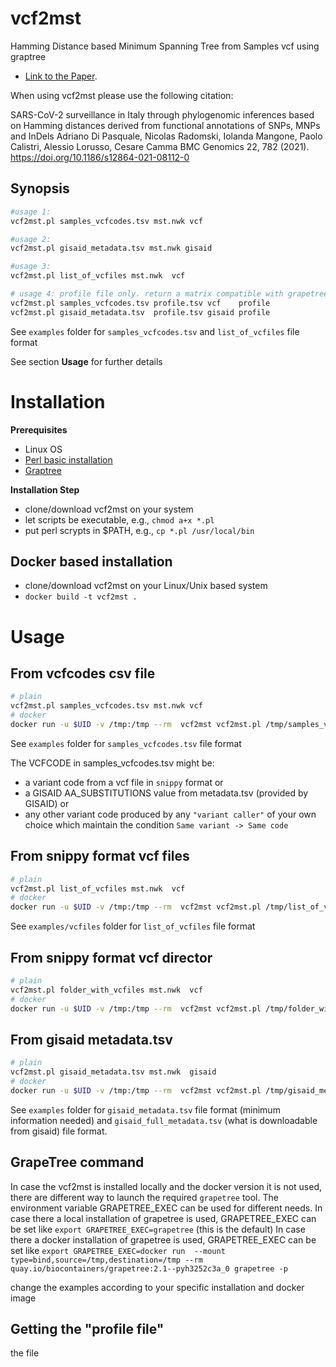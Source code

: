 # vcf2mst

Hamming Distance based Minimum Spanning Tree from Samples vcf using graptree
 - [Link to the Paper](https://bmcgenomics.biomedcentral.com/articles/10.1186/s12864-021-08112-0).

When using vcf2mst please use the following citation:


SARS-CoV-2 surveillance in Italy through phylogenomic inferences based on Hamming distances derived from functional annotations of SNPs, MNPs and InDels
Adriano Di Pasquale, Nicolas Radomski, Iolanda Mangone, Paolo Calistri, Alessio Lorusso, Cesare Camma
BMC Genomics 22, 782 (2021). https://doi.org/10.1186/s12864-021-08112-0


## Synopsis

```sh
#usage 1: 
vcf2mst.pl samples_vcfcodes.tsv mst.nwk vcf

#usage 2: 
vcf2mst.pl gisaid_metadata.tsv mst.nwk gisaid

#usage 3: 
vcf2mst.pl list_of_vcfiles mst.nwk  vcf

# usage 4: profile file only. return a matrix compatible with grapetree input
vcf2mst.pl samples_vcfcodes.tsv profile.tsv vcf    profile 
vcf2mst.pl gisaid_metadata.tsv  profile.tsv gisaid profile 
```

See `examples` folder for `samples_vcfcodes.tsv` and `list_of_vcfiles` file format

See section **Usage** for further details  

# Installation

**Prerequisites**

- Linux OS
- [Perl basic installation](https://www.perl.org/)
- [Graptree](https://github.com/achtman-lab/GrapeTree)

**Installation Step**

- clone/download vcf2mst on your system
- let scripts be executable, e.g., `chmod a+x *.pl`
- put perl scrypts in $PATH, e.g., `cp *.pl /usr/local/bin` 

## Docker based installation

- clone/download vcf2mst on your Linux/Unix based system
- `docker build -t vcf2mst . `


# Usage

## From vcfcodes csv file

```sh
# plain
vcf2mst.pl samples_vcfcodes.tsv mst.nwk vcf
# docker
docker run -u $UID -v /tmp:/tmp --rm  vcf2mst vcf2mst.pl /tmp/samples_vcfcodes.tsv  /tmp/mst.nwk
```

See `examples` folder for `samples_vcfcodes.tsv`  file format

The VCFCODE in samples_vcfcodes.tsv might be:

* a variant code from a vcf file in `snippy` format or
* a GISAID AA_SUBSTITUTIONS value from metadata.tsv (provided by GISAID) or 
* any other variant code produced by any `"variant caller"` of your own choice which maintain the condition `Same variant -> Same code` 

## From snippy format vcf files 

```sh
# plain
vcf2mst.pl list_of_vcfiles mst.nwk  vcf
# docker
docker run -u $UID -v /tmp:/tmp --rm  vcf2mst vcf2mst.pl /tmp/list_of_vcfiles  /tmp/mst.nwk vcf
```

See `examples/vcfiles` folder for  `list_of_vcfiles` file format

## From snippy format vcf director

```sh
# plain
vcf2mst.pl folder_with_vcfiles mst.nwk  vcf
# docker
docker run -u $UID -v /tmp:/tmp --rm  vcf2mst vcf2mst.pl /tmp/folder_with_vcfiles /tmp/mst.nwk vcf 
```

## From gisaid metadata.tsv 

```sh
# plain
vcf2mst.pl gisaid_metadata.tsv mst.nwk  gisaid
# docker
docker run -u $UID -v /tmp:/tmp --rm  vcf2mst vcf2mst.pl /tmp/gisaid_metadata.tsv /tmp/mst.nwk  gisaid
```
See `examples` folder for  `gisaid_metadata.tsv` file format (minimum information needed) and  `gisaid_full_metadata.tsv` (what is downloadable from gisaid) file format.


## GrapeTree command

In case the vcf2mst is installed locally and the docker version it is not used, there are different way to launch the required `grapetree` tool.
The environment variable GRAPETREE_EXEC can be used for different needs. 
In case there a local installation of grapetree is used, GRAPETREE_EXEC can be set like  `export GRAPETREE_EXEC=grapetree`  (this is the default)
In case there a docker installation of grapetree is used, GRAPETREE_EXEC can be set like  `export GRAPETREE_EXEC=docker run  --mount type=bind,source=/tmp,destination=/tmp --rm quay.io/biocontainers/grapetree:2.1--pyh3252c3a_0 grapetree -p`  

change the examples according to your specific installation and docker image


## Getting the "profile file"

the file 

